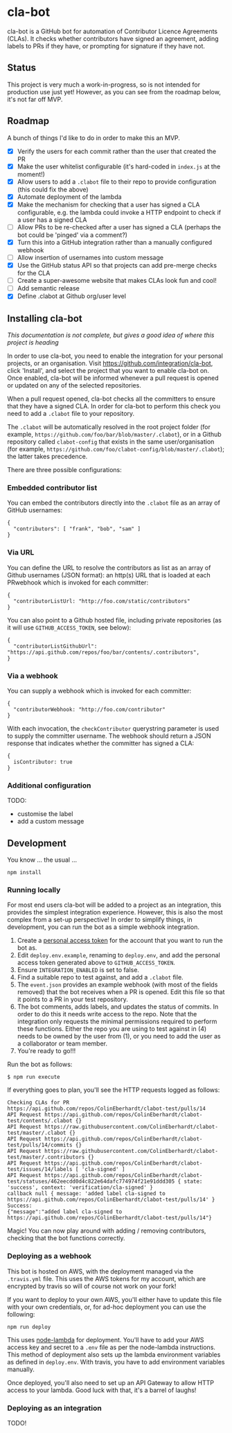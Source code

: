 # cla-bot

cla-bot is a GitHub bot for automation of Contributor Licence Agreements (CLAs). It checks whether contributors have signed an agreement, adding labels to PRs if they have, or prompting for signature if they have not.

## Status

This project is very much a work-in-progress, so is not intended for production use just yet! However, as you can see from the roadmap below, it's not far off MVP.

## Roadmap

A bunch of things I'd like to do in order to make this an MVP.

  - [x] Verify the users for each commit rather than the user that created the PR
  - [x] Make the user whitelist configurable (it's hard-coded in `index.js` at the moment!)
  - [x] Allow users to add a `.clabot` file to their repo to provide configuration (this could fix the above)
  - [x] Automate deployment of the lambda
  - [x] Make the mechanism for checking that a user has signed a CLA configurable, e.g. the lambda could invoke a HTTP endpoint to check if a user has a signed CLA
  - [ ] Allow PRs to be re-checked after a user has signed a CLA (perhaps the bot could be 'pinged' via a comment?)
  - [x] Turn this into a GitHub integration rather than a manually configured webhook
  - [ ] Allow insertion of usernames into custom message
  - [x] Use the GitHub status API so that projects can add pre-merge checks for the CLA
  - [ ] Create a super-awesome website that makes CLAs look fun and cool!
  - [ ] Add semantic release
  - [x] Define .clabot at Github org/user level

## Installing cla-bot

*This documentation is not complete, but gives a good idea of where this project is heading*

In order to use cla-bot, you need to enable the integration for your personal projects, or an organisation. Visit https://github.com/integration/cla-bot, click 'Install', and select the project that you want to enable cla-bot on. Once enabled, cla-bot will be informed whenever a pull request is opened or updated on any of the selected repositories.

When a pull request opened, cla-bot checks all the committers to ensure that they have a signed CLA. In order for cla-bot to perform this check you need to add a `.clabot` file to your repository.

The `.clabot` will be automatically resolved in the root project folder (for example, `https://github.com/foo/bar/blob/master/.clabot`), or in a Github repository called `clabot-config` that exists in the same user/organisation (for example, `https://github.com/foo/clabot-config/blob/master/.clabot`); the latter takes precedence.

There are three possible configurations:

### Embedded contributor list

You can embed the contributors directly into the `.clabot` file as an array of GitHub usernames:

```
{
  "contributors": [ "frank", "bob", "sam" ]
}
```

### Via URL

You can define the URL to resolve the contributors as list as an array of Github usernames (JSON format):  an http(s) URL that is loaded at each PRwebhook which is invoked for each committer:

```
{
  "contributorListUrl: "http://foo.com/static/contributors"
}
```

You can also point to a Github hosted file, including private repositories (as it will use `GITHUB_ACCESS_TOKEN`, see below):

```
{
  "contributorListGithubUrl": "https://api.github.com/repos/foo/bar/contents/.contributors",
}
```

### Via a webhook

You can supply a webhook which is invoked for each committer:

```
{
  "contributorWebhook: "http://foo.com/contributor"
}
```

With each invocation, the `checkContributor` querystring parameter is used to supply the committer username. The webhook should return a JSON response that indicates whether the committer has signed a CLA:

```
{
  isContributor: true
}
```

### Additional configuration

TODO:

 - customise the label
 - add a custom message

## Development

You know ... the usual ...

~~~
npm install
~~~

### Running locally

For most end users cla-bot will be added to a project as an integration, this provides the simplest integration experience. However, this is also the most complex from a set-up perspective! In order to simplify things, in development, you can run the bot as a simple webhook integration.

1. Create a [personal access token](https://github.com/settings/tokens) for the account that you want to run the bot as.
2. Edit `deploy.env.example`, renaming to `deploy.env`, and add the personal access token generated above to `GITHUB_ACCESS_TOKEN`.
3. Ensure `INTEGRATION_ENABLED` is set to false.
4. Find a suitable repo to test against, and add a `.clabot` file.
5. The `event.json` provides an example webhook (with most of the fields removed) that the bot receives when a PR is opened. Edit this file so that it points to a PR in your test repository.
6. The bot comments, adds labels, and updates the status of commits. In order to do this it needs write access to the repo. Note that the integration only requests the minimal permissions required to perform these functions. Either the repo you are using to test against in (4) needs to be owned by the user from (1), or you need to add the user as a collaborator or team member.
7. You're ready to go!!!

Run the bot as follows:

```
$ npm run execute  
```

If everything goes to plan, you'll see the HTTP requests logged as follows:

```
Checking CLAs for PR https://api.github.com/repos/ColinEberhardt/clabot-test/pulls/14
API Request https://api.github.com/repos/ColinEberhardt/clabot-test/contents/.clabot {}
API Request https://raw.githubusercontent.com/ColinEberhardt/clabot-test/master/.clabot {}
API Request https://api.github.com/repos/ColinEberhardt/clabot-test/pulls/14/commits {}
API Request https://raw.githubusercontent.com/ColinEberhardt/clabot-test/master/.contributors {}
API Request https://api.github.com/repos/ColinEberhardt/clabot-test/issues/14/labels [ 'cla-signed' ]
API Request https://api.github.com/repos/ColinEberhardt/clabot-test/statuses/462eecdd0d4c822e64dafc774974f21e91ddd305 { state: 'success', context: 'verification/cla-signed' }
callback null { message: 'added label cla-signed to https://api.github.com/repos/ColinEberhardt/clabot-test/pulls/14' }
Success:
{"message":"added label cla-signed to https://api.github.com/repos/ColinEberhardt/clabot-test/pulls/14"}
```

Magic! You can now play around with adding / removing contributors, checking that the bot functions correctly.

### Deploying as a webhook

This bot is hosted on AWS, with the deployment managed via the `.travis.yml` file. This uses the AWS tokens for my account, which are encrypted by travis so will of course not work on your fork!

If you want to deploy to your own AWS, you'll either have to update this file with your own credentials, or, for ad-hoc deployment you can use the following:

```
npm run deploy
```

This uses [node-lambda](https://github.com/motdotla/node-lambda) for deployment. You'll have to add your AWS access key and secret to a `.env` file as per the node-lambda instructions. This method of deployment also sets up the lambda environment variables as defined in `deploy.env`. With travis, you have to add environment variables manually.

Once deployed, you'll also need to set up an API Gateway to allow HTTP access to your lambda. Good luck with that, it's a barrel of laughs!

### Deploying as an integration

TODO!

